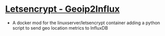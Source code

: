 # [Letsencrypt - Geoip2Influx](https://github.com/gilbN/lsio-docker-mods/tree/master/letsencrypt/geoip2-nginx-stats)
- A docker mod for the linuxserver/letsencrypt container adding a python script to send geo location metrics to InfluxDB

